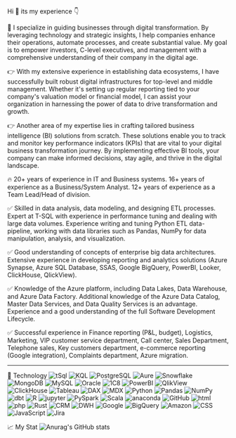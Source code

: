 Hi 🤝 its my experience 👇

👋 I specialize in guiding businesses through digital transformation. By leveraging technology and strategic insights, I help companies enhance their operations, automate processes, and create substantial value. My goal is to empower investors, C-level executives, and management with a comprehensive understanding of their company in the digital age.

👉 With my extensive experience in establishing data ecosystems, I have successfully built robust digital infrastructures for top-level and middle management. Whether it's setting up regular reporting tied to your company's valuation model or financial model, I can assist your organization in harnessing the power of data to drive transformation and growth.

👉 Another area of my expertise lies in crafting tailored business intelligence (BI) solutions from scratch. These solutions enable you to track and monitor key performance indicators (KPIs) that are vital to your digital business transformation journey. By implementing effective BI tools, your company can make informed decisions, stay agile, and thrive in the digital landscape.

🔥 20+ years of experience in IT and Business systems. 16+ years of experience as a Business/System Analyst. 12+ years of experience as a Team Lead/Head of division.

✅ Skilled in data analysis, data modeling, and designing ETL processes. Expert at T-SQL with experience in performance tuning and dealing with large data volumes. Experience writing and tuning Python ETL data-pipeline, working with data libraries such as Pandas, NumPy for data manipulation, analysis, and visualization.

✅ Good understanding of concepts of enterprise big data architectures. Extensive experience in developing reporting and analytics solutions (Azure Synapse, Azure SQL Database, SSAS, Google BigQuery, PowerBI, Looker, ClickHouse, QlickView).

✅ Knowledge of the Azure platform, including Data Lakes, Data Warehouse, and Azure Data Factory. Additional knowledge of the Azure Data Catalog, Master Data Services, and Data Quality Services is an advantage. Experience and a good understanding of the full Software Development Lifecycle.

✅ Successful experience in Finance reporting (P&L, budget), Logistics, Marketing, VIP customer service department, Call center, Sales Department, Telephone sales, Key customers department, e-commerce reporting (Google integration), Complaints department, Azure migration.

___

💾 Technology
![tSql](https://img.shields.io/badge/-tSQL-090909?style=for-the-badge&logo=microsoft&Color=47C5FB)
![KQL](https://img.shields.io/badge/-KQL-090909?style=for-the-badge&logo=microsoft&Color=47C5FB)
![PostgreSQL](https://img.shields.io/badge/-PostgreSQL-090909?style=for-the-badge&logo=PostgreSQL&Color=47C5FB)
![Aure](https://img.shields.io/badge/-Azure-090909?style=for-the-badge&logo=microsoft&Color=47C5FB)
![Snowflake](https://img.shields.io/badge/-Snowflake-090909?style=for-the-badge&logo=Snowflake&Color=47C5FB)
![MongoDB](https://img.shields.io/badge/-MongoDB-090909?style=for-the-badge&logo=MongoDB&Color=47C5FB)
![MySQL](https://img.shields.io/badge/-MySQL-090909?style=for-the-badge&logo=MySQL&Color=47C5FB)
![Oracle](https://img.shields.io/badge/-Oracle-090909?style=for-the-badge&logo=Oracle&Color=47C5FB)
![1C8](https://img.shields.io/badge/-1C8-090909?style=for-the-badge&logo=1C8&Color=47C5FB)
![PowerBI](https://img.shields.io/badge/-PowerBI-090909?style=for-the-badge&logo=PowerBI&Color=47C5FB)
![QlikView](https://img.shields.io/badge/-QlikView-090909?style=for-the-badge&logo=Qlik&Color=47C5FB)
![ClickHouse](https://img.shields.io/badge/-ClickHouse-090909?style=for-the-badge&logo=ClickHouse&Color=47C5FB)
![Tableau](https://img.shields.io/badge/-Tableau-090909?style=for-the-badge&logo=Tableau&Color=47C5FB)
![DAX](https://img.shields.io/badge/-DAX-090909?style=for-the-badge&logo=DAX&Color=47C5FB)
![MDX](https://img.shields.io/badge/-MDX-090909?style=for-the-badge&logo=MDX&Color=47C5FB)
![Python](https://img.shields.io/badge/-Python-090909?style=for-the-badge&logo=Python&Color=47C5FB)
![Pandas](https://img.shields.io/badge/-Pandas-090909?style=for-the-badge&logo=Pandas&Color=47C5FB)
![NumPy](https://img.shields.io/badge/-NumPy-090909?style=for-the-badge&logo=NumPy&Color=47C5FB)
![dbt](https://img.shields.io/badge/-dbt-090909?style=for-the-badge&logo=dbt&Color=47C5FB)
![R](https://img.shields.io/badge/-R-090909?style=for-the-badge&logo=R&Color=47C5FB)
![jupyter](https://img.shields.io/badge/-Jupyter-090909?style=for-the-badge&logo=jupyter&Color=47C5FB)
![PySpark](https://img.shields.io/badge/-PySpark-090909?style=for-the-badge&logo=PySpark&Color=47C5FB)
![Scala](https://img.shields.io/badge/-Scala-090909?style=for-the-badge&logo=Scala&Color=47C5FB)
![anaconda](https://img.shields.io/badge/-anaconda-090909?style=for-the-badge&logo=anaconda&Color=47C5FB)
![GitHub](https://img.shields.io/badge/-GitHub-090909?style=for-the-badge&logo=GitHub&Color=47C5FB)
![html](https://img.shields.io/badge/-html-090909?style=for-the-badge&logo=html&Color=47C5FB)
![php](https://img.shields.io/badge/-php-090909?style=for-the-badge&logo=php&Color=47C5FB)
![Rust](https://img.shields.io/badge/-Rust-090909?style=for-the-badge&logo=Rust&Color=47C5FB)
![CRM](https://img.shields.io/badge/-CRM-090909?style=for-the-badge&logo=CRM&Color=47C5FB)
![DWH](https://img.shields.io/badge/-DWH-090909?style=for-the-badge&logo=database&Color=47C5FB)
![Google](https://img.shields.io/badge/-Google-090909?style=for-the-badge&logo=Google&Color=47C5FB)
![BigQuery](https://img.shields.io/badge/-BigQuery-090909?style=for-the-badge&logo=BigQuery&Color=47C5FB)
![Amazon](https://img.shields.io/badge/-Amazon-090909?style=for-the-badge&logo=Amazon&Color=47C5FB)
![CSS](https://img.shields.io/badge/-CSS-090909?style=for-the-badge&logo=CSS&Color=47C5FB)
![JavaScript](https://img.shields.io/badge/-JavaScript-090909?style=for-the-badge&logo=JavaScript&Color=47C5FB)
![Jira](https://img.shields.io/badge/-Jira-090909?style=for-the-badge&logo=Jira&Color=47C5FB)

📈 My Stat
![Anurag's GitHub stats](https://github-readme-stats.vercel.app/api?username=mikhayluk&count_private=true&show_icons=true&theme=tokyonight)
